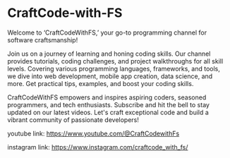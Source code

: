 # CraftCode-with-FS
Welcome to ‘CraftCodeWithFS,’ your go-to programming channel for software craftsmanship! 

Join us on a journey of learning and honing coding skills. Our channel provides tutorials, coding challenges, and project walkthroughs for all skill levels. Covering various programming languages, frameworks, and tools, we dive into web development, mobile app creation, data science, and more. Get practical tips, examples, and boost your coding skills. 

CraftCodeWithFS empowers and inspires aspiring coders, seasoned programmers, and tech enthusiasts. Subscribe and hit the bell to stay updated on our latest videos. Let's craft exceptional code and build a vibrant community of passionate developers!

youtube link: https://www.youtube.com/@CraftCodewithFs


instagram link: https://www.instagram.com/craftcode_with_fs/
